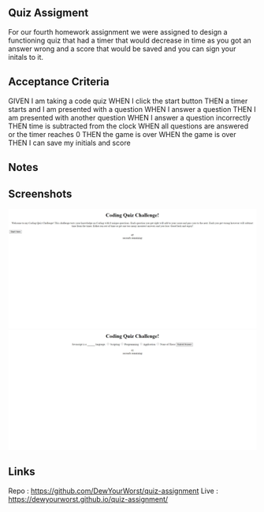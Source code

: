## Quiz Assigment
For our fourth homework assignment we were assigned to design a functioning quiz that had a timer that would decrease in time as you got an answer wrong and a score that would be saved and you can sign your initals to it. 
## Acceptance Criteria
GIVEN I am taking a code quiz
WHEN I click the start button
THEN a timer starts and I am presented with a question
WHEN I answer a question
THEN I am presented with another question
WHEN I answer a question incorrectly
THEN time is subtracted from the clock
WHEN all questions are answered or the timer reaches 0
THEN the game is over
WHEN the game is over
THEN I can save my initials and score
## Notes

## Screenshots
<img src="./assets/img/sshot1.jpg" alt="first picture">
<img src="./assets/img/sshot2.jpg" alt="second picture">

## Links
Repo : https://github.com/DewYourWorst/quiz-assignment
Live : https://dewyourworst.github.io/quiz-assignment/